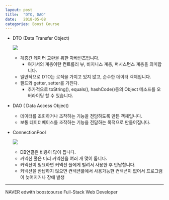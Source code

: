 ```yaml
---
layout: post
title:  "DTO, DAO"
date:   2018-05-08
categories: Boost Course
---
```


- DTO (Data Transfer Object)

  ![](/image/dto.png)

  - 계층간 데이터 교환을 위한 자바빈즈입니다.
    - 여기서의 계층이란 컨트롤러 뷰, 비지니스 계층, 퍼시스턴스 계층을 의미합니다.
  - 일반적으로 DTO는 로직을 가지고 있지 않고, 순수한 데이터 객체입니다.
  - 필드와 getter, setter를 가진다. 
    - 추가적으로 toString(), equals(), hashCode()등의 Object 메소드를 오버라이딩 할 수 있습니다.

- DAO ( Data Access Object)

  - 데이터를 조회하거나 조작하는 기능을 전담하도록 만든 객체입니다.
  - 보통 데이터베이스를 조작하는 기능을 전담하는 목적으로 만들어집니다.

- ConnectionPool

  ![](/image/cppp.png)

  - DB연결은 비용이 많이 듭니다.
  - 커넥션 풀은 미리 커넥션을 여러 개 맺어 둡니다.
  - 커넥션이 필요하면 커넥션 풀에게 빌려서 사용한 후 반납합니다.
  - 커넥션을 반납하지 않으면 컨넥션풀에서 사용가능한 컨넥션이 없어서  프로그램이 늦어지거나 장애 발생

---

NAVER edwith boostcourse Full-Stack Web Developer
